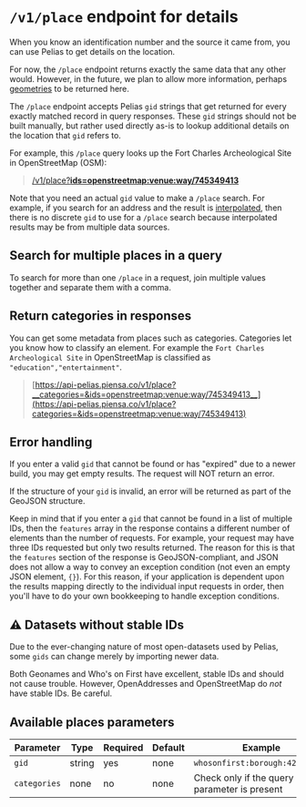 # `/v1/place` endpoint for details

When you know an identification number and the source it came from, you can use Pelias to get details on the location.

For now, the `/place` endpoint returns exactly the same data that any other would. However, in the future, we plan to allow more information, perhaps [geometries](https://github.com/pelias/whosonfirst/issues/19#issuecomment-370545690) to be returned here.

The `/place` endpoint accepts Pelias `gid` strings that get returned for every exactly matched record in query responses. These `gid` strings should not be built manually, but rather used directly as-is to lookup additional details on the location that `gid` refers to.

For example, this `/place` query looks up the Fort Charles Archeological Site in OpenStreetMap (OSM):

> [/v1/place?__ids=openstreetmap:venue:way/745349413__](https://api-pelias.piensa.co/v1/place?ids=openstreetmap:venue:way/745349413)

Note that you need an actual `gid` value to make a `/place` search. For example, if you search for an address and the result is [interpolated](addresses.md#address-interpolation), then there is no discrete `gid` to use for a `/place` search because interpolated results may be from multiple data sources.

## Search for multiple places in a query

To search for more than one `/place` in a request, join multiple values together and separate them with a comma. 

## Return categories in responses

You can get some metadata from places such as categories. Categories let you know how to classify an element. For example the `Fort Charles Archeological Site`  in OpenStreetMap is classified as `"education","entertainment"`.

> [https://api-pelias.piensa.co/v1/place?__categories=&ids=openstreetmap:venue:way/745349413__](https://api-pelias.piensa.co/v1/place?categories=&ids=openstreetmap:venue:way/745349413)

## Error handling

If you enter a valid `gid` that cannot be found or has "expired" due to a newer build, you may get empty results. The request will NOT return an error.

If the structure of your `gid` is invalid, an error will be returned as part of the GeoJSON structure.

Keep in mind that if you enter a `gid` that cannot be found in a list of multiple IDs, then the `features` array in the response contains a different number of elements than the number of requests. For example, your request may have three IDs requested but only two results returned. The reason for this is that the `features` section of the response is GeoJSON-compliant, and JSON does not allow a way to convey an exception condition (not even an empty JSON element, `{}`). For this reason, if your application is dependent upon the results mapping directly to the individual input requests in order, then you'll have to do your own bookkeeping to handle exception conditions.

## :warning: Datasets without stable IDs

Due to the ever-changing nature of most open-datasets used by Pelias, some `gids` can change merely by importing newer data.

Both Geonames and Who's on First have excellent, stable IDs and should not cause trouble. However, OpenAddresses and OpenStreetMap do _not_ have stable IDs. Be careful.

## Available places parameters

| Parameter | Type | Required | Default | Example |
| --- | --- | --- | --- | --- |
| `gid` | string | yes | none | `whosonfirst:borough:421205771` |
| `categories` | none | no | none | Check only if the query parameter is present |
